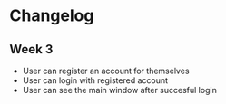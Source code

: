 # Changelog

## Week 3

- User can register an account for themselves
- User can login with registered account
- User can see the main window after succesful login

